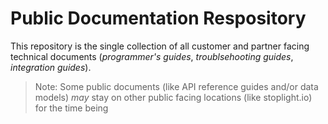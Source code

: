 # Public Documentation Respository
This repository is the single collection of all customer and partner facing technical documents (*programmer's guides*, *troublsehooting guides*, *integration guides*). 
> Note: Some public documents (like API reference guides and/or data models) *may* stay on other public facing locations (like stoplight.io) for the time being
